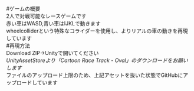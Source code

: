 #ゲームの概要  
2人で対戦可能なレースゲームです  
赤い車はWASD,青い車はIJKLで動きます  
wheelcolliderという特殊なコライダーを使用し、よりリアルの車の動きを再現しています  
#再現方法  
Download ZIP→Unityで開いてください  
*UnityAssetStoreより「Cartoon Race Track - Oval」のダウンロードをお願いします*  
ファイルのアップロード上限のため、上記アセットを抜いた状態でGitHubにアップロードしています  